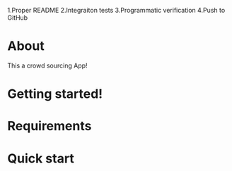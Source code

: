 1.Proper README
2.Integraiton tests
3.Programmatic verification
4.Push to GitHub

# About

This a crowd sourcing App!

# Getting started!

# Requirements

# Quick start

